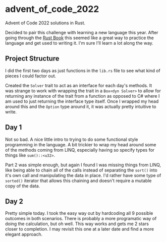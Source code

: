 # advent_of_code_2022
Advent of Code 2022 solutions in Rust.

Decided to pair this challenge with learning a new language this year. After
going through the [Rust Book](https://doc.rust-lang.org/stable/book/) this
seemed like a great way to practice the language and get used to writing it.
I'm sure I'll learn a lot along the way.

## Project Structure
I did the first two days as just functions in the `lib.rs` file to see what
kind of pieces I could factor out.

Created the `Solver` trait to act as an interface for each day's methods.
It was strange to work with wrapping the trait in a `Box<dyn Solver>` to allow
for returning any instance of the trait from a function as opposed to C# where
I am used to just returning the interface type itself. Once I wrapped my head
around this and the `Option` type around it, it was actually pretty intuitive
to write.

## Day 1
Not so bad. A nice little intro to trying to do some functional style
programming in the language. A bit trickier to wrap my head around some of the
methods coming from LINQ, especially having so specify types for things like
`sum()::<u32>`.

Part 2 was simple enough, but again I found I was missing things from LINQ,
like being able to chain all of the calls instead of separating the `sort()`
into it's own call and manipulating the data in place. I'd rather have some
type of `sorted()` iterator that allows this chaining and doesn't require a
mutable copy of the data.

## Day 2
Pretty simple today. I took the easy way out by hardcoding all 9 possible
outcomes in both scenarios. There is probably a more programatic way of doing
the calculation, but oh well. This way works and gets me 2 stars closer to
completion. I may revisit this one at a later date and find a more elegant
approach.
